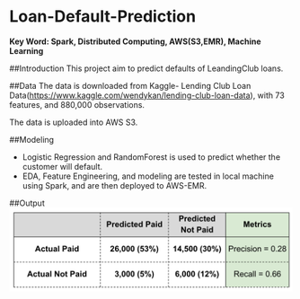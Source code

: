 # Loan-Default-Prediction

**Key Word: Spark, Distributed Computing, AWS(S3,EMR), Machine Learning**

##Introduction
This project aim to predict defaults of LeandingClub loans. 

##Data
The data is downloaded from Kaggle- Lending Club Loan Data(https://www.kaggle.com/wendykan/lending-club-loan-data), with 73 features, and 880,000 observations.

The data is uploaded into AWS S3.

##Modeling
* Logistic Regression and RandomForest is used to predict whether the customer will default.
* EDA, Feature Engineering, and modeling are tested in local machine using Spark, and are then deployed to AWS-EMR. 

##Output
![alt tag](https://github.com/qianmx/Loan-Default-Detection-Prediction/blob/master/gitplot/Screen%20Shot%202017-01-21%20at%2012.48.13%20AM.png)







